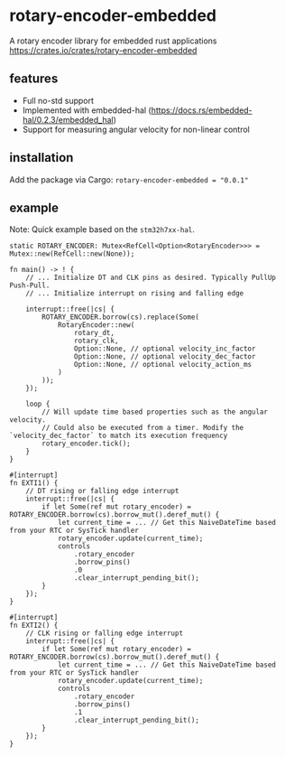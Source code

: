 # rotary-encoder-embedded
A rotary encoder library for embedded rust applications
https://crates.io/crates/rotary-encoder-embedded

## features
 - Full no-std support
 - Implemented with embedded-hal (https://docs.rs/embedded-hal/0.2.3/embedded_hal)
 - Support for measuring angular velocity for non-linear control

## installation

Add the package via Cargo: `rotary-encoder-embedded = "0.0.1"`

## example

Note: Quick example based on the `stm32h7xx-hal`.

```
static ROTARY_ENCODER: Mutex<RefCell<Option<RotaryEncoder>>> = Mutex::new(RefCell::new(None));

fn main() -> ! {
    // ... Initialize DT and CLK pins as desired. Typically PullUp Push-Pull.
    // ... Initialize interrupt on rising and falling edge
    
    interrupt::free(|cs| {
        ROTARY_ENCODER.borrow(cs).replace(Some(
            RotaryEncoder::new(
                rotary_dt,
                rotary_clk,
                Option::None, // optional velocity_inc_factor
                Option::None, // optional velocity_dec_factor
                Option::None, // optional velocity_action_ms
            )
        ));
    });

    loop {
        // Will update time based properties such as the angular velocity.
        // Could also be executed from a timer. Modify the `velocity_dec_factor` to match its execution frequency
        rotary_encoder.tick();
    }
}

#[interrupt]
fn EXTI1() {
    // DT rising or falling edge interrupt
    interrupt::free(|cs| {
        if let Some(ref mut rotary_encoder) = ROTARY_ENCODER.borrow(cs).borrow_mut().deref_mut() {
            let current_time = ... // Get this NaiveDateTime based from your RTC or SysTick handler
            rotary_encoder.update(current_time);
            controls
                .rotary_encoder
                .borrow_pins()
                .0
                .clear_interrupt_pending_bit();
        }
    });
}

#[interrupt]
fn EXTI2() {
    // CLK rising or falling edge interrupt
    interrupt::free(|cs| {
        if let Some(ref mut rotary_encoder) = ROTARY_ENCODER.borrow(cs).borrow_mut().deref_mut() {
            let current_time = ... // Get this NaiveDateTime based from your RTC or SysTick handler
            rotary_encoder.update(current_time);
            controls
                .rotary_encoder
                .borrow_pins()
                .1
                .clear_interrupt_pending_bit();
        }
    });
}

```